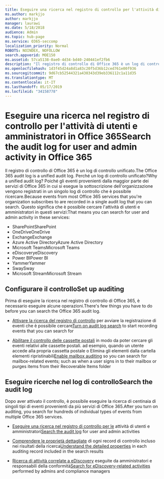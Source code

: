 ```yaml
---
title: Eseguire una ricerca nel registro di controllo per l'attività di utenti e amministratori in Office 365
ms.author: markjjo
author: markjjo
manager: laurawi
ms.date: 5/18/2018
audience: Admin
ms.topic: hub-page
ms.service: O365-seccomp
localization_priority: Normal
ROBOTS: NOINDEX, NOFOLLOW
search.appverid: MOE150
ms.assetid: 57ca5138-0ae0-4d34-bd40-240441ef2fb6
description: "Il registro di controllo di Office 365 è un log di controllo unificato. Perché un log di controllo unificato? Poiché gli eventi provenienti dalla maggior parte dei servizi di Office 365 in cui si esegue la sottoscrizione dell'organizzazione vengono registrati in un singolo log di controllo che è possibile ricercare. Questo significa che è possibile cercare l'attività di utenti e amministratori in questi servizi:"
ms.openlocfilehash: 1d3f45d24a8d1a83c20f5d36b12ced761e00f936
ms.sourcegitcommit: 9d67cb52544321a430343d39eb336112c1a11d35
ms.translationtype: MT
ms.contentlocale: it-IT
ms.lasthandoff: 05/17/2019
ms.locfileid: "34158778"
---
```

# <a name="search-the-audit-log-for-user-and-admin-activity-in-office-365"></a><span data-ttu-id="c75d9-106">Eseguire una ricerca nel registro di controllo per l'attività di utenti e amministratori in Office 365</span><span class="sxs-lookup"><span data-stu-id="c75d9-106">Search the audit log for user and admin activity in Office 365</span></span>

<span data-ttu-id="c75d9-107">Il registro di controllo di Office 365 è un log di controllo unificato.</span><span class="sxs-lookup"><span data-stu-id="c75d9-107">The Office 365 audit log is a unified audit log.</span></span> <span data-ttu-id="c75d9-108">Perché un log di controllo unificato?</span><span class="sxs-lookup"><span data-stu-id="c75d9-108">Why a unified audit log?</span></span> <span data-ttu-id="c75d9-109">Poiché gli eventi provenienti dalla maggior parte dei servizi di Office 365 in cui si esegue la sottoscrizione dell'organizzazione vengono registrati in un singolo log di controllo che è possibile ricercare.</span><span class="sxs-lookup"><span data-stu-id="c75d9-109">Because events from most Office 365 services that you're organization subscribes to are recorded in a single audit log that you can search.</span></span> <span data-ttu-id="c75d9-110">Questo significa che è possibile cercare l'attività di utenti e amministratori in questi servizi:</span><span class="sxs-lookup"><span data-stu-id="c75d9-110">That means you can search for user and admin activity in these services:</span></span> 
  
- <span data-ttu-id="c75d9-111">SharePoint</span><span class="sxs-lookup"><span data-stu-id="c75d9-111">SharePoint</span></span>
- <span data-ttu-id="c75d9-112">OneDrive</span><span class="sxs-lookup"><span data-stu-id="c75d9-112">OneDrive</span></span>
- <span data-ttu-id="c75d9-113">Exchange</span><span class="sxs-lookup"><span data-stu-id="c75d9-113">Exchange</span></span>
- <span data-ttu-id="c75d9-114">Azure Active Directory</span><span class="sxs-lookup"><span data-stu-id="c75d9-114">Azure Active Directory</span></span>
- <span data-ttu-id="c75d9-115">Microsoft Teams</span><span class="sxs-lookup"><span data-stu-id="c75d9-115">Microsoft Teams</span></span>
- <span data-ttu-id="c75d9-116">eDiscovery</span><span class="sxs-lookup"><span data-stu-id="c75d9-116">eDiscovery</span></span>
- <span data-ttu-id="c75d9-117">Power BI</span><span class="sxs-lookup"><span data-stu-id="c75d9-117">Power BI</span></span>
- <span data-ttu-id="c75d9-118">Yammer</span><span class="sxs-lookup"><span data-stu-id="c75d9-118">Yammer</span></span>
- <span data-ttu-id="c75d9-119">Sway</span><span class="sxs-lookup"><span data-stu-id="c75d9-119">Sway</span></span>
- <span data-ttu-id="c75d9-120">Microsoft Stream</span><span class="sxs-lookup"><span data-stu-id="c75d9-120">Microsoft Stream</span></span>
   
 ## <a name="set-up-auditing"></a><span data-ttu-id="c75d9-121">Configurare il controllo</span><span class="sxs-lookup"><span data-stu-id="c75d9-121">Set up auditing</span></span>
  
<span data-ttu-id="c75d9-122">Prima di eseguire la ricerca nel registro di controllo di Office 365, è necessario eseguire alcune operazioni.</span><span class="sxs-lookup"><span data-stu-id="c75d9-122">There's few things you have to do before you can search the Office 365 audit log.</span></span>
  
- <span data-ttu-id="c75d9-123">[Attivare la ricerca del registro di controllo](turn-audit-log-search-on-or-off.md) per avviare la registrazione di eventi che è possibile cercare</span><span class="sxs-lookup"><span data-stu-id="c75d9-123">[Turn on audit log search](turn-audit-log-search-on-or-off.md) to start recording events that you can search for</span></span> 
    
- <span data-ttu-id="c75d9-124">[Abilitare il controllo delle cassette postali](enable-mailbox-auditing.md) in modo da poter cercare gli eventi relativi alle cassette postali. ad esempio, quando un utente accede alla propria cassetta postale o Elimina gli elementi dalla cartella elementi ripristinabili</span><span class="sxs-lookup"><span data-stu-id="c75d9-124">[Enable mailbox auditing](enable-mailbox-auditing.md) so you can search for mailbox-related events; such as when a user signs in to their mailbox or purges items from their Recoverable Items folder</span></span> 
    
 ## <a name="search-the-audit-log"></a><span data-ttu-id="c75d9-125">Eseguire ricerche nel log di controllo</span><span class="sxs-lookup"><span data-stu-id="c75d9-125">Search the audit log</span></span>
  
<span data-ttu-id="c75d9-126">Dopo aver attivato il controllo, è possibile eseguire la ricerca di centinaia di singoli tipi di eventi provenienti da più servizi di Office 365.</span><span class="sxs-lookup"><span data-stu-id="c75d9-126">After you turn on auditing, you search for hundreds of individual types of events from multiple Office 365 services.</span></span>
  
- <span data-ttu-id="c75d9-127">[Eseguire una ricerca nel registro di controllo per le](search-the-audit-log-in-security-and-compliance.md) attività di utenti e amministratori</span><span class="sxs-lookup"><span data-stu-id="c75d9-127">[Search the audit log](search-the-audit-log-in-security-and-compliance.md) for user and admin activities</span></span> 
    
- <span data-ttu-id="c75d9-128">[Comprendere le proprietà dettagliate](detailed-properties-in-the-office-365-audit-log.md) di ogni record di controllo incluso nei risultati della ricerca</span><span class="sxs-lookup"><span data-stu-id="c75d9-128">[Understand the detailed properties](detailed-properties-in-the-office-365-audit-log.md) in each auditing record included in the search results</span></span> 
    
- <span data-ttu-id="c75d9-129">[Ricerca di attività correlate a eDiscovery](search-for-ediscovery-activities-in-the-audit-log.md) eseguite da amministratori e responsabili della conformità</span><span class="sxs-lookup"><span data-stu-id="c75d9-129">[Search for eDiscovery-related activities](search-for-ediscovery-activities-in-the-audit-log.md) performed by admins and compliance managers</span></span> 
